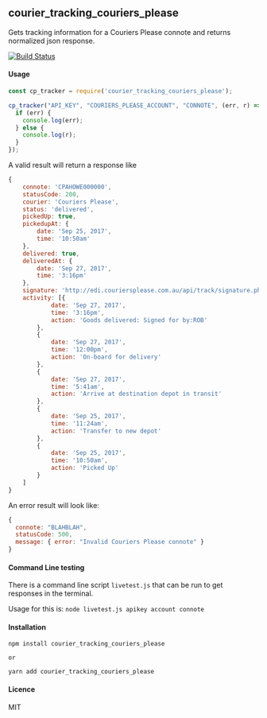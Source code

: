 ##  courier_tracking_couriers_please

Gets tracking information for a Couriers Please connote and returns normalized json response.

[![Build Status](https://travis-ci.org/robzolkos/courier_tracking_couriers_please.svg?branch=master)](https://travis-ci.org/robzolkos/courier_tracking_couriers_please)

#### Usage

```javascript
const cp_tracker = require('courier_tracking_couriers_please');

cp_tracker("API_KEY", "COURIERS_PLEASE_ACCOUNT", "CONNOTE", (err, r) => {
  if (err) {
    console.log(err);
  } else {
    console.log(r);
  }
});

```

A valid result will return a response like

```javascript
{
    connote: 'CPAHOWE000000',
    statusCode: 200,
    courier: 'Couriers Please',
    status: 'delivered',
    pickedUp: true,
    pickedupAt: {
        date: 'Sep 25, 2017',
        time: '10:50am'
    },
    delivered: true,
    deliveredAt: {
        date: 'Sep 27, 2017',
        time: '3:16pm'
    },
    signature: 'http://edi.couriersplease.com.au/api/track/signature.php?image',
    activity: [{
            date: 'Sep 27, 2017',
            time: '3:16pm',
            action: 'Goods delivered: Signed for by:ROB'
        },
        {
            date: 'Sep 27, 2017',
            time: '12:00pm',
            action: 'On-board for delivery'
        },
        {
            date: 'Sep 27, 2017',
            time: '5:41am',
            action: 'Arrive at destination depot in transit'
        },
        {
            date: 'Sep 25, 2017',
            time: '11:24am',
            action: 'Transfer to new depot'
        },
        {
            date: 'Sep 25, 2017',
            time: '10:50am',
            action: 'Picked Up'
        }
    ]
}
```

An error result will look like:

```javascript
{
  connote: "BLAHBLAH",
  statusCode: 500,
  message: { error: "Invalid Couriers Please connote" }
}
```

#### Command Line testing

There is a command line script `livetest.js` that can be run to get responses in the terminal.

Usage for this is: `node livetest.js apikey account connote`


#### Installation

```
npm install courier_tracking_couriers_please

or

yarn add courier_tracking_couriers_please
```

#### Licence

MIT

